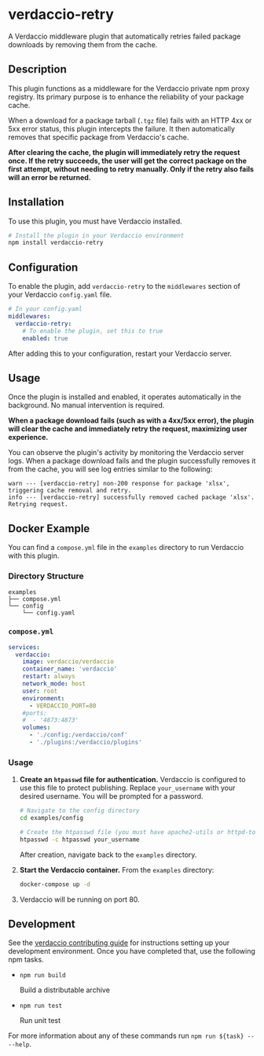 # verdaccio-retry

A Verdaccio middleware plugin that automatically retries failed package downloads by removing them from the cache.

## Description

This plugin functions as a middleware for the Verdaccio private npm proxy registry. Its primary purpose is to enhance the reliability of your package cache.

When a download for a package tarball (`.tgz` file) fails with an HTTP 4xx or 5xx error status, this plugin intercepts the failure. It then automatically removes that specific package from Verdaccio's cache.

**After clearing the cache, the plugin will immediately retry the request once. If the retry succeeds, the user will get the correct package on the first attempt, without needing to retry manually. Only if the retry also fails will an error be returned.**

## Installation

To use this plugin, you must have Verdaccio installed.

```bash
# Install the plugin in your Verdaccio environment
npm install verdaccio-retry
```

## Configuration

To enable the plugin, add `verdaccio-retry` to the `middlewares` section of your Verdaccio `config.yaml` file.

```yaml
# In your config.yaml
middlewares:
  verdaccio-retry:
    # To enable the plugin, set this to true
    enabled: true
```

After adding this to your configuration, restart your Verdaccio server.

## Usage

Once the plugin is installed and enabled, it operates automatically in the background. No manual intervention is required.

**When a package download fails (such as with a 4xx/5xx error), the plugin will clear the cache and immediately retry the request, maximizing user experience.**

You can observe the plugin's activity by monitoring the Verdaccio server logs. When a package download fails and the plugin successfully removes it from the cache, you will see log entries similar to the following:

```log
warn --- [verdaccio-retry] non-200 response for package 'xlsx', triggering cache removal and retry.
info --- [verdaccio-retry] successfully removed cached package 'xlsx'. Retrying request.
```

## Docker Example

You can find a `compose.yml` file in the `examples` directory to run Verdaccio with this plugin.

### Directory Structure

```
examples
├── compose.yml
└── config
    └── config.yaml
```

### `compose.yml`

```yaml
services:
  verdaccio:
    image: verdaccio/verdaccio
    container_name: 'verdaccio'
    restart: always
    network_mode: host
    user: root
    environment:
      - VERDACCIO_PORT=80
    #ports:
    #  - '4873:4873'
    volumes:
      - './config:/verdaccio/conf'
      - './plugins:/verdaccio/plugins'
```

### Usage

1.  **Create an `htpasswd` file for authentication.** Verdaccio is configured to use this file to protect publishing. Replace `your_username` with your desired username. You will be prompted for a password.
    ```bash
    # Navigate to the config directory
    cd examples/config

    # Create the htpasswd file (you must have apache2-utils or httpd-tools installed)
    htpasswd -c htpasswd your_username
    ```
    After creation, navigate back to the `examples` directory.

2.  **Start the Verdaccio container.** From the `examples` directory:
    ```bash
    docker-compose up -d
    ```
3.  Verdaccio will be running on port 80.

## Development

See the [verdaccio contributing guide](https://github.com/verdaccio/verdaccio/blob/master/CONTRIBUTING.md) for instructions setting up your development environment.
Once you have completed that, use the following npm tasks.

- `npm run build`

  Build a distributable archive

- `npm run test`

  Run unit test

For more information about any of these commands run `npm run ${task} -- --help`.